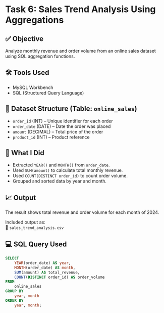 # Task 6: Sales Trend Analysis Using Aggregations

## ✅ Objective
Analyze monthly revenue and order volume from an online sales dataset using SQL aggregation functions.

## 🛠 Tools Used
- MySQL Workbench
- SQL (Structured Query Language)

## 📂 Dataset Structure (Table: `online_sales`)
- `order_id` (INT) – Unique identifier for each order
- `order_date` (DATE) – Date the order was placed
- `amount` (DECIMAL) – Total price of the order
- `product_id` (INT) – Product reference

## 🧠 What I Did
- Extracted `YEAR()` and `MONTH()` from `order_date`.
- Used `SUM(amount)` to calculate total monthly revenue.
- Used `COUNT(DISTINCT order_id)` to count order volume.
- Grouped and sorted data by year and month.

## 📈 Output
The result shows total revenue and order volume for each month of 2024.

Included output as:  
📄 `sales_trend_analysis.csv`

## 💻 SQL Query Used
```sql
SELECT 
    YEAR(order_date) AS year,
    MONTH(order_date) AS month,
    SUM(amount) AS total_revenue,
    COUNT(DISTINCT order_id) AS order_volume
FROM 
    online_sales
GROUP BY 
    year, month
ORDER BY 
    year, month;
